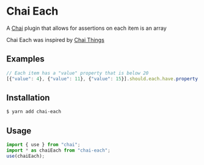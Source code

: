 # Chai Each
A [Chai](http://chaijs.com/) plugin that allows for assertions on each item is an array

Chai Each was inspired by [Chai Things](http://github.com/chaijs/chai-things)

## Examples

```javascript
// Each item has a "value" property that is below 20
[{"value": 4}, {"value": 11}, {"value": 15}].should.each.have.property('value').that.is.below(20)
```

## Installation
```bash
$ yarn add chai-each
```

## Usage
```javascript
import { use } from "chai";
import * as chaiEach from "chai-each";
use(chaiEach);
```


